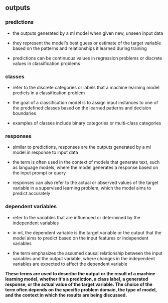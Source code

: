 ## outputs

### predictions 
- the outputs generated by a ml model when given new, unseen input data

- they represent the model's best guess or estimate of the target variable based on the patterns and relationships it learned during training

- predictions can be continuous values in regression problems or discrete values in classification problems

### classes
- refer to the discrete categories or labels that a machine learning model predicts in a classification problem

- the goal of a classification model is to assign input instances to one of the predefined classes based on the learned patterns and decision boundaries

- examples of classes include binary categories or multi-class categories

### responses
- similar to predictions, responses are the outputs generated by a ml model in response to input data

- the term is often used in the context of models that generate text, such as language models, where the model generates a response based on the input prompt or query

- responses can also refer to the actual or observed values of the target variable in a supervised learning problem, which the model aims to predict accurately

### dependent variables 
- refer to the variables that are influenced or determined by the independent variables

- in ml, the dependent variable is the target variable or the output that the model aims to predict based on the input features or independent variables

- the term emphasizes the assumed causal relationship between the input variables and the output variable, where changes in the independent variables are expected to affect the dependent variable

**These terms are used to describe the output or the result of a machine learning model, whether it's a prediction, a class label, a generated response, or the actual value of the target variable. The choice of the term often depends on the specific problem domain, the type of model, and the context in which the results are being discussed.**
